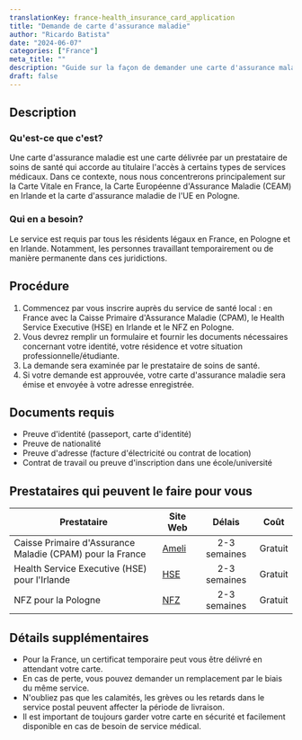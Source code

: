 ```yaml
---
translationKey: france-health_insurance_card_application
title: "Demande de carte d'assurance maladie"
author: "Ricardo Batista"
date: "2024-06-07"
categories: ["France"]
meta_title: ""
description: "Guide sur la façon de demander une carte d'assurance maladie en France, en Irlande et en Pologne"
draft: false
---
```


## Description
### Qu'est-ce que c'est?
Une carte d'assurance maladie est une carte délivrée par un prestataire de soins de santé qui accorde au titulaire l'accès à certains types de services médicaux. Dans ce contexte, nous nous concentrerons principalement sur la Carte Vitale en France, la Carte Européenne d'Assurance Maladie (CEAM) en Irlande et la carte d'assurance maladie de l'UE en Pologne.
### Qui en a besoin?
Le service est requis par tous les résidents légaux en France, en Pologne et en Irlande. Notamment, les personnes travaillant temporairement ou de manière permanente dans ces juridictions.

## Procédure
1. Commencez par vous inscrire auprès du service de santé local : en France avec la Caisse Primaire d'Assurance Maladie (CPAM), le Health Service Executive (HSE) en Irlande et le NFZ en Pologne.
2. Vous devrez remplir un formulaire et fournir les documents nécessaires concernant votre identité, votre résidence et votre situation professionnelle/étudiante.
3. La demande sera examinée par le prestataire de soins de santé.
4. Si votre demande est approuvée, votre carte d'assurance maladie sera émise et envoyée à votre adresse enregistrée.

## Documents requis
- Preuve d'identité (passeport, carte d'identité)
- Preuve de nationalité
- Preuve d'adresse (facture d'électricité ou contrat de location)
- Contrat de travail ou preuve d'inscription dans une école/université

## Prestataires qui peuvent le faire pour vous

| Prestataire        |     Site Web     |     Délais    |       Coût      |
| --------------- | --------------- |  :-------------: | :-------------: |
| Caisse Primaire d'Assurance Maladie (CPAM) pour la France |  [Ameli](https://www.ameli.fr/) |      2-3 semaines      |        Gratuit       |
| Health Service Executive (HSE) pour l'Irlande | [HSE](https://www2.hse.ie/) | 2-3 semaines | Gratuit |
| NFZ pour la Pologne | [NFZ](http://www.nfz.gov.pl/) | 2-3 semaines | Gratuit |

## Détails supplémentaires
- Pour la France, un certificat temporaire peut vous être délivré en attendant votre carte.
- En cas de perte, vous pouvez demander un remplacement par le biais du même service.
- N'oubliez pas que les calamités, les grèves ou les retards dans le service postal peuvent affecter la période de livraison.
- Il est important de toujours garder votre carte en sécurité et facilement disponible en cas de besoin de service médical.